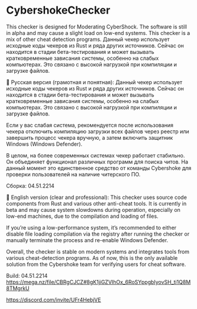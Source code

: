 # CybershokeChecker
This checker is designed for Moderating CyberShock. The software is still in alpha and may cause a slight load on low-end systems. This checker is a mix of other cheat detection programs.
Данный чекер использует исходные коды чекеров из Rust и ряда других источников. Сейчас он находится в стадии бета-тестирования и может вызывать кратковременные зависания системы, особенно на слабых компьютерах. Это связано с высокой нагрузкой при компиляции и загрузке файлов.

📌 Русская версия (грамотная и понятная):
Данный чекер использует исходные коды чекеров из Rust и ряда других источников. Сейчас он находится в стадии бета-тестирования и может вызывать кратковременные зависания системы, особенно на слабых компьютерах. Это связано с высокой нагрузкой при компиляции и загрузке файлов.

Если у вас слабая система, рекомендуется после использования чекера отключить компиляцию загрузки всех файлов через реестр или завершить процесс чекера вручную, а затем включить защитник Windows (Windows Defender).

В целом, на более современных системах чекер работает стабильно. Он объединяет функционал различных программ для поиска читов. На данный момент это единственное средство от команды Cybershoke для проверки пользователей на наличие читерского ПО.

Сборка: 04.51.2214

📌 English version (clear and professional):
This checker uses source code components from Rust and various other anti-cheat tools. It is currently in beta and may cause system slowdowns during operation, especially on low-end machines, due to the compilation and loading of files.

If you’re using a low-performance system, it’s recommended to either disable file loading compilation via the registry after running the checker or manually terminate the process and re-enable Windows Defender.

Overall, the checker is stable on modern systems and integrates tools from various cheat-detection programs. As of now, this is the only available solution from the Cybershoke team for verifying users for cheat software.

Build: 04.51.2214 https://mega.nz/file/CBRgCJCZ#8gK1jiGZVIhOx_6RoSYppgbIyovSH_ti1Q8M8TMgrkU

https://discord.com/invite/UFr4HebjVE
